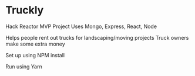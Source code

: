 # Truckly
Hack Reactor MVP Project
Uses Mongo, Express, React, Node

Helps people rent out trucks for landscaping/moving projects
Truck owners make some extra money


Set up using NPM install

Run using Yarn


